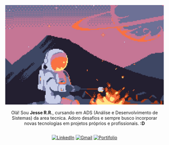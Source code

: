 ![alt text](astronaut-1757802428660-4845.jpg)

<div style="text-align: center; max-width: 600px; margin: auto;">
    <p>
        Olá! Sou <strong>Jesse R.R.</strong>, cursando em ADS (Análise e Desenvolvimento de Sistemas) da area tecnica. Adoro desafios e sempre busco incorporar novas tecnologias em projetos     próprios e profissionais. <strong>:D</strong>
    </p>
</div>

<div style="justify-content: center; display: flex; gap: 2px">

[![LinkedIn](https://img.shields.io/badge/LinkedIn-ffffff?style=for-the-badge&logo=linkedin&logoColor=0A66C2)](https://www.linkedin.com/in/jesse-rr)
[![Gmail](https://img.shields.io/badge/Gmail-ffffff?style=for-the-badge&color=ffffff&labelColor=ffffff)](mailto:jessericardorogerio@gmail.com)
[![Portifolio](https://img.shields.io/badge/Portifolio-ffffff?style=for-the-badge&color=ffffff&labelColor=ffffff)](./)
</div>
